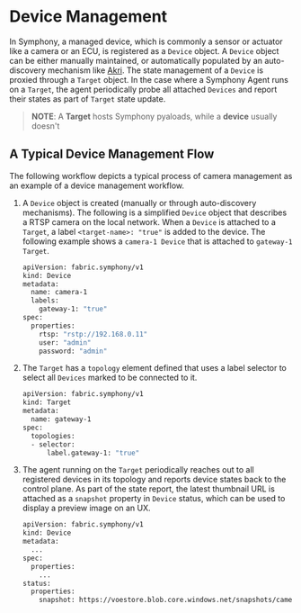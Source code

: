 # Device Management
In Symphony, a managed device, which is commonly a sensor or actuator like a camera or an ECU, is registered as a ```Device``` object. A ```Device``` object can be either manually maintained, or automatically populated by an auto-discovery mechanism like [Akri]( https://github.com/project-akri/akri). The state management of a ```Device``` is proxied through a ```Target``` object. In the case where a Symphony Agent runs on a ```Target```, the agent periodically probe all attached ```Devices``` and report their states as part of ```Target``` state update.

> **NOTE**: A **Target** hosts Symphony pyaloads, while a **device** usually doesn't

## A Typical Device Management Flow
The following workflow depicts a typical process of camera management as an example of a device management workflow.

1. A ```Device``` object is created (manually or through auto-discovery mechanisms). The following is a simplified ```Device``` object that describes a RTSP camera on the local network. When a ```Device``` is attached to a ```Target```, a label ```<target-name>: "true"``` is added to the device. The following example shows a ```camera-1 Device``` that is attached to ```gateway-1 Target```. 
    ```bash
    apiVersion: fabric.symphony/v1
    kind: Device
    metadata:
      name: camera-1
      labels:
        gateway-1: "true"
    spec:
      properties:
        rtsp: "rstp://192.168.0.11"      
        user: "admin"
        password: "admin"
    ```
2. The ```Target``` has a ```topology``` element defined that uses a label selector to select all ```Devices``` marked to be connected to it.
    ```bash
    apiVersion: fabric.symphony/v1
    kind: Target
    metadata:
      name: gateway-1
    spec:
      topologies:
      - selector: 
          label.gateway-1: "true"        
    ```
3. The agent running on the ```Target``` periodically reaches out to all registered devices in its topology and reports device states back to the control plane. As part of the state report, the latest thumbnail URL is attached as a ```snapshot``` property in ```Device``` status, which can be used to display a preview image on an UX.
    ```bash
    apiVersion: fabric.symphony/v1
    kind: Device
    metadata:
      ...
    spec:
      properties:
        ...
    status:
      properties:
        snapshot: https://voestore.blob.core.windows.net/snapshots/camera-1-snapshot.jpg # <------------
    ```